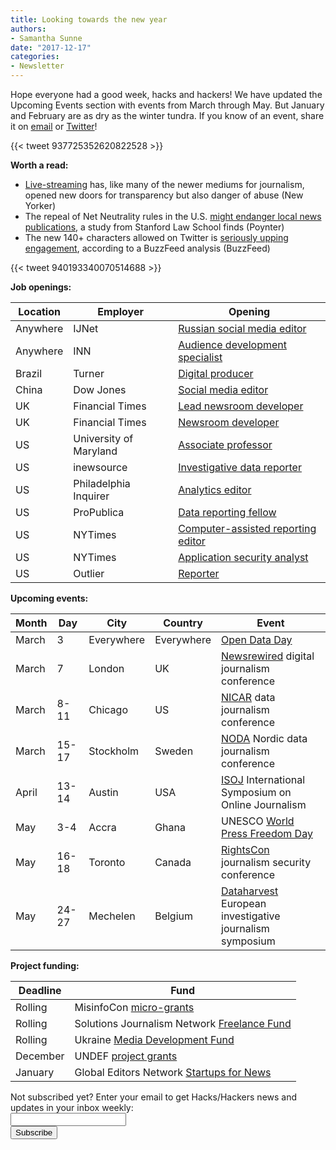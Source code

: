 ```yaml
---
title: Looking towards the new year
authors:
- Samantha Sunne
date: "2017-12-17"
categories:
- Newsletter
---
```


Hope everyone had a good week, hacks and hackers! We have updated the Upcoming Events section with events from March through May. But January and February are as dry as the winter tundra. If you know of an event, share it on [email](mailto:samantha@hackshackers.com) or [Twitter](https://twitter.com/hackshackers?lang=en)!

{{< tweet 937725352620822528 >}}

**Worth a read:**

* [Live-streaming](https://www.newyorker.com/magazine/2017/12/11/the-live-streamers-who-are-challenging-traditional-journalism) has, like many of the newer mediums for journalism, opened new doors for transparency but also danger of abuse (New Yorker)
* The repeal of Net Neutrality rules in the U.S. [might endanger local news publications](https://www.poynter.org/news/report-repeal-net-neutrality-will-hurt-local-news?utm_source=API+Need+to+Know+newsletter&utm_campaign=c4e4e22c35-EMAIL_CAMPAIGN_2017_12_12&utm_medium=email&utm_term=0_e3bf78af04-c4e4e22c35-38065925), a study from Stanford Law School finds (Poynter)
* The new 140+ characters allowed on Twitter is [seriously upping engagement](https://www.buzzfeed.com/alexkantrowitz/early-data-shows-longer-tweets-are-a-hit-with-twitters-users?utm_term=.bcJKAOKaWL&utm_content=buffer6826f&utm_medium=social&utm_source=twitter.com&utm_campaign=buffer#.bu3gAVgoZB), according to a BuzzFeed analysis (BuzzFeed)

{{< tweet 940193340070514688 >}}

**Job openings:**

| Location | Employer | Opening |
| -------- | -------- | ------- |
Anywhere | IJNet | [Russian social media editor](https://press.us12.list-manage.com/track/click?u=9c6c789dfe911a7c7977528db&id=d396e87302&e=a5e52023bb)
Anywhere | INN | [Audience development specialist](https://inn.org/job/audience-development-specialist/)
Brazil | Turner | [Digital producer](https://www.linkedin.com/jobs/view/483959223/)
China | Dow Jones | [Social media editor](https://hackpack.press/feed/snap/5140)
UK | Financial Times | [Lead newsroom developer](https://ft.wd3.myworkdayjobs.com/FT_External_Careers/job/OSB-London-35-hours/Senior-Developer_JR000712)
UK | Financial Times | [Newsroom developer](https://ft.wd3.myworkdayjobs.com/FT_External_Careers/job/OSB-London-35-hours/Developer_JR001479)
US | University of Maryland | [Associate professor](https://ejobs.umd.edu/postings/55483)
US | inewsource | [Investigative data reporter](https://inewsource.org/2017/11/28/investigative-data-reporter/)
US | Philadelphia Inquirer | [Analytics editor](https://t.co/ewkX2xUYEC)
US | ProPublica | [Data reporting fellow](https://t.co/ov8BO06JzT)
US | NYTimes | [Computer-assisted reporting editor](https://nytimes.wd5.myworkdayjobs.com/en-US/News/job/New-York-NY/Editor--Computer-Assisted-Reporting_REQ-001834-1)
US | NYTimes | [Application security analyst](https://nytimes.wd5.myworkdayjobs.com/en-US/Tech/job/New-York-NY/Senior-Application-Security-Analyst_REQ-001646-1)
US | Outlier | [Reporter](https://outliermedia.org/outlier-is-hiring/)

**Upcoming events:**

| Month | Day | City | Country | Event |
| ----- | --- | ---- | ------- | ----- |
March | 3 | Everywhere | Everywhere | [Open Data Day](http://opendataday.org/)
March | 7 | London | UK | [Newsrewired](https://www.newsrewired.com/) digital journalism conference
March | 8-11 | Chicago | US | [NICAR](https://ire.org/conferences/nicar18/) data journalism conference
March | 15-17 | Stockholm | Sweden | [NODA](http://noda2018.se/) Nordic data journalism conference
April | 13-14 | Austin | USA | [ISOJ](https://www.isoj.org/) International Symposium on Online Journalism
May | 3-4 | Accra | Ghana | UNESCO [World Press Freedom Day](https://en.unesco.org/news/ghana-host-2018-edition-world-press-freedom-day)
May | 16-18 | Toronto | Canada | [RightsCon](https://www.rightscon.org/) journalism security conference
May | 24-27 | Mechelen | Belgium | [Dataharvest](http://www.journalismfund.eu/european-investigative-journalism-dataharvest-conference) European investigative journalism symposium

**Project funding:**

| Deadline | Fund |
| -------- | ---- |
Rolling | MisinfoCon [micro-grants](https://docs.google.com/forms/d/e/1FAIpQLScyX13mJU0DLUaoAFijjClCOUbzKrdqfFR2gMwv0eXVKJYXyQ/viewform?c=0&w=1)
Rolling | Solutions Journalism Network [Freelance Fund](http://solutionsjournalism.org/now-offering-travel-funds-freelancers/)
Rolling | Ukraine [Media Development Fund](http://ijnet.org/en/opportunities/media-development-grants-available-ukraine)
December | UNDEF [project grants](https://www.un.org/democracyfund/application-materials)
January | Global Editors Network [Startups for News](https://www.journalism.co.uk/news/startups-with-innovative-solutions-for-newsrooms-can-now-apply-to-global-programme/s2/a712830/)

<div id="mc_embed_signup"><form id="mc-embedded-subscribe-form" class="validate" action="//hackshackers.us1.list-manage.com/subscribe/post?u=c56f2e53d5ed6ef87f8aaa75c&amp;id=fb2bc6f10b" method="post" name="mc-embedded-subscribe-form" novalidate="" target="_blank">

<div id="mc_embed_signup_scroll">

<div class="mc-field-group"><label for="mce-EMAIL">Not subscribed yet? Enter your email to get Hacks/Hackers news and updates in your inbox weekly:  </label></div>

<div class="mc-field-group"><input id="mce-EMAIL" class="required email" name="EMAIL" type="email" value="" /></div>

<!-- real people should not fill this in and expect good things - do not remove this or risk form bot signups-->

<div style="position: absolute; left: -5000px;"><input tabindex="-1" name="b_c56f2e53d5ed6ef87f8aaa75c_fb2bc6f10b" type="text" value="" /></div>

<div class="clear"><input id="mc-embedded-subscribe" class="button" name="subscribe" type="submit" value="Subscribe" /></div>

</div>

</form></div>

<!--End mc_embed_signup-->

<meta name="twitter:card" content="summary">

<meta name="twitter:image:src" content="https://hackshackers.com/content-images/about/hackshackers_logomark.png">

